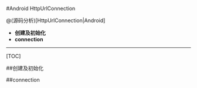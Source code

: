 #Android HttpUrlConnection

> 

@(源码分析)[HttpUrlConnection|Android]

 

- **创建及初始化**
- **connection** 

---------------------

[TOC]

##创建及初始化


##connection
